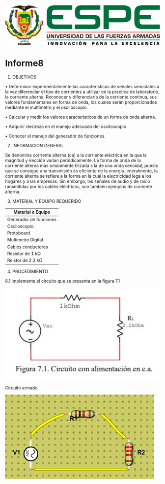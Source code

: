 <img src= img/LOGO.png>


# Informe8
1) OBJETIVOS

• Determinar experimentalmente las características de señales senoidales a la vez diferenciar el tipo de corrientes a utilizar en la practica de laboratorio, la corriente alterna. Reconocer y diferenciarla de la corriente continua, sus valores fundamentales en forma de onda, los cuales serán proporcionados mediante el multímetro y el osciloscopio.

• Calcular y medir los valores característicos de un forma de onda alterna.

• Adquirir destreza en el manejo adecuado del osciloscopio

• Conocer el manejo del generador de funciones.

2) INFORMACION GENERAL

Se denomina corriente alterna (ca) a la corriente eléctrica en la que la magnitud y irección varían periódicamente. La forma de onda de la corriente alterna más omúnmente tilizada s la de una onda senoidal, puesto que se consigue una transmisión ás eficiente de la energía. eneralmente, la corriente alterna se refiere a la forma en la cual la electricidad lega a los hogares y a las empresas. Sin embargo, las señales de audio y de radio ransmitidas por los cables eléctricos, son también ejemplos de corriente alterna.

3) MATERIAL Y EQUIPO REQUERIDO

| Material o Equipo | 
| --------- | 
| Generador de funciones|
| Osciloscopio. |
| Protoboard |
| Multímetro Digital |
| Cables conductores |
| Resistor de 1 kΩ |
| Reistor de 2.2 kΩ |





4) PROCEDIMIENTO

8.1 Implemente el circuito que se presenta en la figura 7.1

<img src= img/lab8-1.jpg>

Circuito armado 

<img src= img/lab8-2.jpg>
